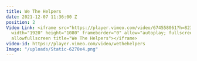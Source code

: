 ```yaml
---
title: We The Helpers
date: 2021-12-07 11:36:00 Z
position: 2
Video Link: <iframe src="https://player.vimeo.com/video/674558061?h=823a0c9795&amp;badge=0&amp;autopause=0&amp;player_id=0&amp;app_id=58479"
  width="1920" height="1080" frameborder="0" allow="autoplay; fullscreen; picture-in-picture"
  allowfullscreen title="We The Helpers"></iframe>
video-id: https://player.vimeo.com/video/wethehelpers
Image: "/uploads/Static-6270e4.png"
---
```


